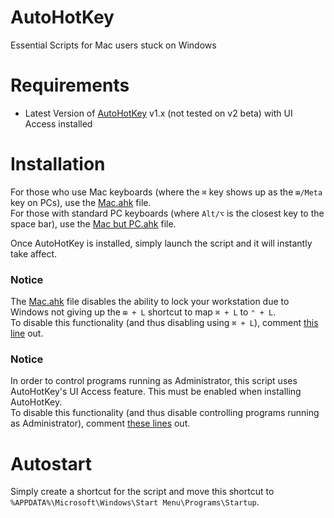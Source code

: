 ﻿# AutoHotKey
Essential Scripts for Mac users stuck on Windows

# Requirements
- Latest Version of [AutoHotKey](https://www.autohotkey.com/) v1.x (not tested on v2 beta) with UI Access installed

# Installation
For those who use Mac keyboards (where the `⌘` key shows up as the `⊞/Meta` key on PCs), use the [Mac.ahk](https://github.com/thebitstick/AutoHotKey/blob/main/Mac.ahk) file.  
For those with standard PC keyboards (where `Alt/⌥` is the closest key to the space bar), use the [Mac but PC.ahk](https://github.com/thebitstick/AutoHotKey/blob/main/Mac%20but%20PC) file.

Once AutoHotKey is installed, simply launch the script and it will instantly take affect.

### Notice
The [Mac.ahk](https://github.com/thebitstick/AutoHotKey/blob/main/Mac.ahk) file disables the ability to lock your workstation due to Windows not giving up the `⊞ + L` shortcut to map `⌘ + L` to `⌃ + L`.  
To disable this functionality (and thus disabling using `⌘ + L`), comment [this line](https://github.com/thebitstick/AutoHotKey/blob/33c9b5882d3977c116bc3995959270fece2dbc74/Mac.ahk#L33) out.

### Notice
In order to control programs running as Administrator, this script uses AutoHotKey's UI Access feature. This must be enabled when installing AutoHotKey.  
To disable this functionality (and thus disable controlling programs running as Administrator), comment [these lines](https://github.com/thebitstick/AutoHotKey/blob/394f8a6a769fbc1593fb8032ab9b4765e3df3058/Mac.ahk#L29-L32) out.

# Autostart
Simply create a shortcut for the script and move this shortcut to `%APPDATA%\Microsoft\Windows\Start Menu\Programs\Startup`.
